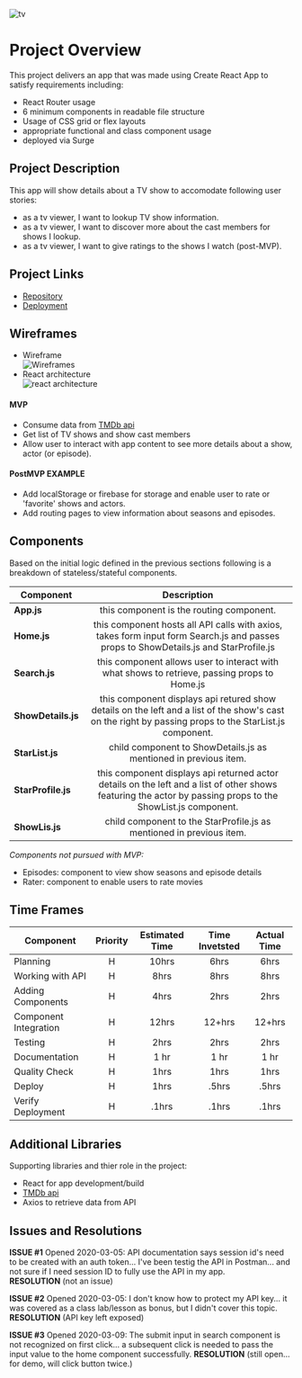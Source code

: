 ![tv](https://res.cloudinary.com/myraileen/image/upload/v1583796279/giphydog_xfhscg.gif)
# Project Overview
This project delivers an app that was made using Create React App to satisfy requirements including:
* React Router usage
* 6 minimum components in readable file structure
* Usage of CSS grid or flex layouts
* appropriate functional and class component usage 
* deployed via Surge

## Project Description

This app will show details about a TV show to accomodate following user stories:
* as a tv viewer, I want to lookup TV show information.
* as a tv viewer, I want to discover more about the cast members for shows I lookup. 
* as a tv viewer, I want to give ratings to the shows I watch (post-MVP).

## Project Links

- [Repository](https://github.com/myraileen/GA-SEI-TV)
- [Deployment](http://ad-pencil.surge.sh)

## Wireframes

- Wireframe  
  ![Wireframes](https://res.cloudinary.com/myraileen/image/upload/v1583418937/20200305_083257_resized_vbarco.jpg)
- React architecture  
  ![react architecture](https://res.cloudinary.com/myraileen/image/upload/v1583386664/20200304_233648_resized_soteyw.jpg)

#### MVP
- Consume data from [TMDb api](https://www.themoviedb.org/documentation/api)
- Get list of TV shows and show cast members 
- Allow user to interact with app content to see more details about a show, actor (or episode).

#### PostMVP EXAMPLE

- Add localStorage or firebase for storage and enable user to rate or 'favorite' shows and actors.
- Add routing pages to view information about seasons and episodes.

## Components
Based on the initial logic defined in the previous sections following is a breakdown of stateless/stateful components. 

| Component | Description | 
| --- | :---: |
| **App.js** | this component is the routing component. |
| **Home.js** | this component hosts all API calls with axios, takes form input form Search.js and passes props to ShowDetails.js and StarProfile.js |
| **Search.js** | this component allows user to interact with what shows to retrieve, passing props to Home.js |
| **ShowDetails.js** | this component displays api retured show details on the left and a list of the show's cast on the right by passing props to the StarList.js component. |
| **StarList.js** | child component to ShowDetails.js as mentioned in previous item. |
| **StarProfile.js** | this component displays api returned actor details on the left and a list of other shows featuring the actor by passing props to the ShowList.js component. |
| **ShowLis.js** | child component to the StarProfile.js as mentioned in previous item. |

  _Components not pursued with MVP:_
  * Episodes: component to view show seasons and episode details
  * Rater: component to enable users to rate movies

## Time Frames

| Component | Priority | Estimated Time | Time Invetsted | Actual Time |
| --- | :---: |  :---: | :---: | :---: |
| Planning | H | 10hrs| 6hrs | 6hrs |
| Working with API | H | 8hrs| 8hrs | 8hrs |
| Adding Components | H | 4hrs| 2hrs | 2hrs |
| Component Integration | H | 12hrs| 12+hrs | 12+hrs |
| Testing | H | 2hrs| 2hrs | 2hrs |
| Documentation | H | 1 hr | 1 hr | 1 hr |
| Quality Check | H | 1hrs| 1hrs | 1hrs |
| Deploy | H | 1hrs| .5hrs | .5hrs |
| Verify Deployment | H | .1hrs| .1hrs | .1hrs |

## Additional Libraries
 Supporting libraries and thier role in the project:
 * React for app development/build
 * [TMDb api](https://www.themoviedb.org/documentation/api)
 * Axios to retrieve data from API

## Issues and Resolutions
**ISSUE #1** Opened 2020-03-05: API documentation says session id's need to be created with an auth token... I've been testig the API in Postman... and not sure if I need session ID to fully use the API in my app.  
**RESOLUTION** (not an issue)  

**ISSUE #2** Opened 2020-03-05: I don't know how to protect my API key... it was covered as a class lab/lesson as bonus, but I didn't cover this topic.  
**RESOLUTION** (API key left exposed)  

**ISSUE #3** Opened 2020-03-09: The submit input in search component is not recognized on first click... a subsequent click is needed to pass the input value to the home component successfully.
**RESOLUTION** (still open... for demo, will click button twice.)

